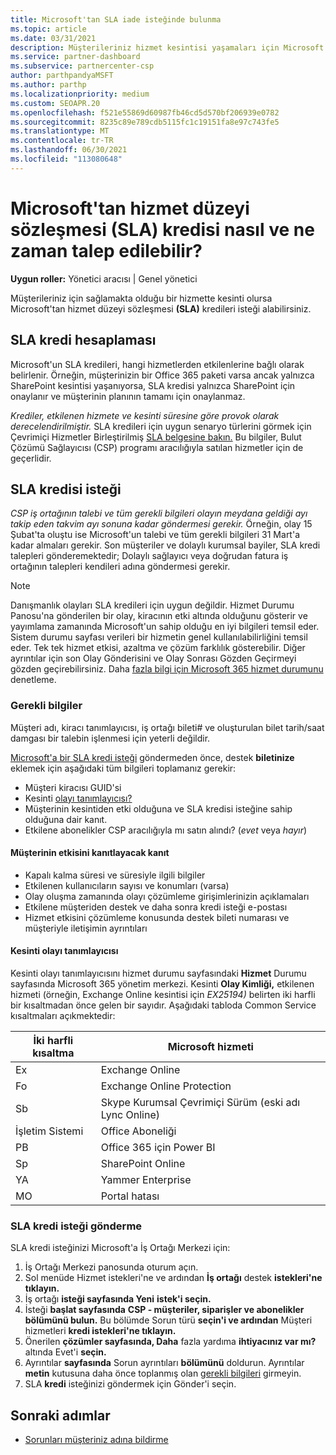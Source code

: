 ```yaml
---
title: Microsoft'tan SLA iade isteğinde bulunma
ms.topic: article
ms.date: 03/31/2021
description: Müşterileriniz hizmet kesintisi yaşamaları için Microsoft'tan hizmet düzeyi sözleşmesi (SLA) kredisi talep etmek için avantajları, kısıtlamaları ve yordamları öğrenin.
ms.service: partner-dashboard
ms.subservice: partnercenter-csp
author: parthpandyaMSFT
ms.author: parthp
ms.localizationpriority: medium
ms.custom: SEOAPR.20
ms.openlocfilehash: f521e55869d60987fb46cd5d570bf206939e0782
ms.sourcegitcommit: 8235c89e789cdb5115fc1c19151fa8e97c743fe5
ms.translationtype: MT
ms.contentlocale: tr-TR
ms.lasthandoff: 06/30/2021
ms.locfileid: "113080648"
---
```

# <a name="how-and-when-to-request-a-service-level-agreement-sla-credit-from-microsoft"></a>Microsoft'tan hizmet düzeyi sözleşmesi (SLA) kredisi nasıl ve ne zaman talep edilebilir?

**Uygun roller:** Yönetici aracısı | Genel yönetici

Müşterileriniz için sağlamakta olduğu bir hizmette kesinti olursa Microsoft'tan hizmet düzeyi sözleşmesi **(SLA)** kredileri isteği alabilirsiniz.

## <a name="sla-credit-calculation"></a>SLA kredi hesaplaması

Microsoft'un SLA kredileri, hangi hizmetlerden etkilenlerine bağlı olarak belirlenir. Örneğin, müşterinizin bir Office 365 paketi varsa ancak yalnızca SharePoint kesintisi yaşanıyorsa, SLA kredisi yalnızca SharePoint için onaylanır ve müşterinin planının tamamı için onaylanmaz.

*Krediler, etkilenen hizmete ve kesinti süresine göre provok olarak derecelendirilmiştir.* SLA kredileri için uygun senaryo türlerini görmek için Çevrimiçi Hizmetler Birleştirilmiş [SLA belgesine bakın.](http://www.microsoftvolumelicensing.com/DocumentSearch.aspx?Mode=3&DocumentTypeId=37) Bu bilgiler, Bulut Çözümü Sağlayıcısı (CSP) programı aracılığıyla satılan hizmetler için de geçerlidir.


## <a name="request-an-sla-credit"></a>SLA kredisi isteği

*CSP iş ortağının talebi ve tüm gerekli bilgileri olayın meydana geldiği ayı takip eden takvim ayı sonuna kadar göndermesi gerekir.* Örneğin, olay 15 Şubat'ta oluştu ise Microsoft'un talebi ve tüm gerekli bilgileri 31 Mart'a kadar almaları gerekir. Son müşteriler ve dolaylı kurumsal bayiler, SLA kredi talepleri gönderemektedir; Dolaylı sağlayıcı veya doğrudan fatura iş ortağının talepleri kendileri adına göndermesi gerekir.

> [!NOTE]
> Danışmanlık olayları SLA kredileri için uygun değildir. Hizmet Durumu Panosu'na gönderilen bir  olay, kiracının etki altında olduğunu gösterir ve yayımlama zamanında Microsoft'un sahip olduğu en iyi bilgileri temsil eder. Sistem durumu sayfası verileri bir hizmetin genel kullanılabilirliğini temsil eder. Tek tek hizmet etkisi, azaltma ve çözüm farklılık gösterebilir. Diğer ayrıntılar için son Olay Gönderisini ve Olay Sonrası Gözden Geçirmeyi gözden geçirebilirsiniz. Daha [fazla bilgi için Microsoft 365 hizmet durumunu](/microsoft-365/enterprise/view-service-health#incidents-and-advisories) denetleme.

### <a name="required-information"></a>Gerekli bilgiler

Müşteri adı, kiracı tanımlayıcısı, iş ortağı bileti# ve oluşturulan bilet tarih/saat damgası bir talebin işlenmesi için yeterli değildir.

[Microsoft'a bir SLA kredi isteği](#submit-sla-credit-request) göndermeden önce, destek **biletinize** eklemek için aşağıdaki tüm bilgileri toplamanız gerekir:

- Müşteri kiracısı GUID'si
- Kesinti [olayı tanımlayıcısı?](#outage-incident-identifier)
- Müşterinin kesintiden etki olduğuna ve SLA kredisi isteğine sahip olduğuna dair kanıt.
- Etkilene abonelikler CSP aracılığıyla mı satın alındı? (*evet* veya *hayır*)

#### <a name="evidence-that-proves-customer-impact"></a>Müşterinin etkisini kanıtlayacak kanıt

- Kapalı kalma süresi ve süresiyle ilgili bilgiler
- Etkilenen kullanıcıların sayısı ve konumları (varsa)
- Olay oluşma zamanında olayı çözümleme girişimlerinizin açıklamaları
- Etkilene müşteriden destek ve daha sonra kredi isteği e-postası
- Hizmet etkisini çözümleme konusunda destek bileti numarası ve müşteriyle iletişimin ayrıntıları


#### <a name="outage-incident-identifier"></a>Kesinti olayı tanımlayıcısı

Kesinti olayı tanımlayıcısını hizmet durumu sayfasındaki **Hizmet** Durumu sayfasında Microsoft 365 yönetim merkezi. Kesinti **Olay Kimliği,** etkilenen hizmeti (örneğin, Exchange Online kesintisi için *EX25194)* belirten iki harfli bir kısaltmadan önce gelen bir sayıdır. Aşağıdaki tabloda Common Service kısaltmaları açıkmektedir:

| İki harfli kısaltma | Microsoft hizmeti |
| ----------------------- | ----------------- |
| Ex | Exchange Online |
| Fo | Exchange Online Protection |
| Sb | Skype Kurumsal Çevrimiçi Sürüm (eski adı Lync Online) |
| İşletim Sistemi | Office Aboneliği |
| PB | Office 365 için Power BI |
| Sp | SharePoint Online |
| YA | Yammer Enterprise |
| MO | Portal hatası |

### <a name="submit-sla-credit-request"></a>SLA kredi isteği gönderme

SLA kredi isteğinizi Microsoft'a İş Ortağı Merkezi için:

1. İş Ortağı Merkezi panosunda oturum açın.
2. Sol menüde Hizmet istekleri'ne ve ardından **İş ortağı** destek **istekleri'ne tıklayın.**
3. İş ortağı **isteği sayfasında Yeni** **istek'i seçin.**
4. İsteği **başlat sayfasında** **CSP - müşteriler, siparişler ve abonelikler bölümünü bulun.** Bu bölümde Sorun türü **seçin'i ve ardından** Müşteri hizmetleri **kredi istekleri'ne tıklayın.**
5. Önerilen **çözümler sayfasında, Daha** fazla yardıma **ihtiyacınız var mı?** altında Evet'i **seçin.**
6. Ayrıntılar **sayfasında** Sorun ayrıntıları **bölümünü** doldurun. Ayrıntılar **metin** kutusuna daha önce toplanmış olan [gerekli bilgileri](#required-information) girmeyin.
7. SLA **kredi** isteğinizi göndermek için Gönder'i seçin.

## <a name="next-steps"></a>Sonraki adımlar

- [Sorunları müşteriniz adına bildirme](report-problems-on-behalf-of-a-customer.md)
